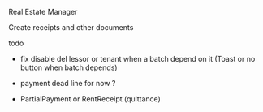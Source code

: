 Real Estate Manager

Create receipts and other documents

todo

- fix disable del lessor or tenant when a batch depend on it (Toast or no button when batch depends)
- payment dead line for now ?

- PartialPayment or RentReceipt (quittance)
